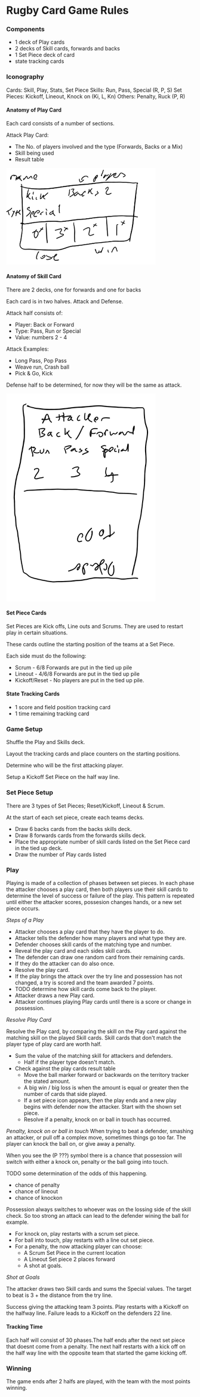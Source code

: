 # Rugby Card Game Rules

### Components

* 1 deck of Play cards
* 2 decks of Skill cards, forwards and backs
* 1 Set Piece deck of card
* state tracking cards

### Iconography

Cards: Skill, Play, Stats, Set Piece
Skills: Run, Pass, Special (R, P, S)
Set Pieces: Kickoff, Lineout, Knock on (Ki, L, Kn)
Others: Penalty, Ruck (P, R)

#### Anatomy of Play Card
Each card consists of a number of sections. 

Attack Play Card:
* The No. of players involved and the type (Forwards, Backs or a Mix)
* Skill being used
* Result table

<img src="RugbyPlayCardExample.png" alt="rugbyPlayCardExample" width="400"/>

#### Anatomy of Skill Card

There are 2 decks, one for forwards and one for backs

Each card is in two halves. Attack and Defense.

Attack half consists of:
* Player: Back or Forward
* Type: Pass, Run or Special 
* Value: numbers 2 - 4

Attack Examples:
* Long Pass, Pop Pass
* Weave run, Crash ball
* Pick & Go, Kick

Defense half to be determined, for now they will be the same as attack.

<img src="rugbySkillCardExample1.png" alt="rugbySkillCardExample" width="400"/>

#### Set Piece Cards
Set Pieces are Kick offs, Line outs and Scrums. They are used to restart play in certain situations.

These cards outline the starting position of the teams at a Set Piece.

Each side must do the following:
* Scrum - 6/8 Forwards are put in the tied up pile
* Lineout - 4/6/8 Forwards are put in the tied up pile
* Kickoff/Reset - No players are put in the tied up pile.

#### State Tracking Cards

* 1 score and field position tracking card
* 1 time remaining tracking card

### Game Setup 

Shuffle the Play and Skills deck.

Layout the tracking cards and place counters on the starting positions.

Determine who will be the first attacking player.

Setup a Kickoff Set Piece on the half way line.

### Set Piece Setup

There are 3 types of Set Pieces; Reset/Kickoff, Lineout & Scrum.

At the start of each set piece, create each teams decks. 
* Draw 6 backs cards from the backs skills deck.
* Draw 8 forwards cards from the forwards skills deck. 
* Place the appropriate number of skill cards listed on the Set Piece card in the tied up deck.
* Draw the number of Play cards listed

### Play

Playing is made of a collection of phases between set pieces. In each phase the attacker chooses a play card, then both players use their skill cards to determine the level of success or failure of the play. This pattern is repeated until either the attacker scores, possesion changes hands, or a new set piece occurs.

_Steps of a Play_
* Attacker chooses a play card that they have the player to do.
* Attacker tells the defender how many players and what type they are.
* Defender chooses skill cards of the matching type and number.
* Reveal the play card and each sides skill cards.
* The defender can draw one random card from their remaining cards.
* If they do the attacker can do also once.
* Resolve the play card.
* If the play brings the attack over the try line and possession has not changed, a try is scored and the team awarded 7 points.
* TODO determine how skill cards come back to the player.
* Attacker draws a new Play card.
* Attacker continues playing Play cards until there is a score or change in possession.

_Resolve Play Card_

Resolve the Play card, by comparing the skill on the Play card against the matching skill on the played Skill cards. Skill cards that don't match the player type of play card are worth half.

* Sum the value of the matching skill for attackers and defenders.
  * Half if the player type doesn't match.
* Check against the play cards result table
  * Move the ball marker forward or backwards on the territory tracker the stated amount.
  * A big win / big loss is when the amount is equal or greater then the number of cards that side played.
  * If a set piece icon appears, then the play ends and a new play begins with defender now the attacker. Start with the shown set piece.
  * Resolve if a penalty, knock on or ball in touch has occurred.

_Penalty, knock on or ball in touch_
When trying to beat a defender, smashing an attacker, or pull off a complex move, sometimes things go too far. The player can knock the ball on, or give away a penalty. 

When you see the (P ???) symbol there is a chance that possession will switch with either a knock on, penalty or the ball going into touch. 

TODO some determination of the odds of this happening.
* chance of penalty
* chance of lineout
* chance of knockon

Possession always switches to whoever was on the lossing side of the skill check. So too strong an attack can lead to the defender wining the ball for example.
* For knock on, play restarts with a scrum set piece.
* For ball into touch, play restarts with a line out set piece.
* For a penalty, the now attacking player can choose:
  * A Scrum Set Piece in the current location
  * A Lineout Set piece 2 places forward
  * A shot at goals.

_Shot at Goals_

The attacker draws two Skill cards and sums the Special values. The target to beat is 3 + the distance from the try line.

Success giving the attacking team 3 points. Play restarts with a Kickoff on the halfway line.
Failure leads to a Kickoff on the defenders 22 line.

#### Tracking Time
Each half will consist of 30 phases.The half ends after the next set piece that doesnt come from a penalty.
The next half restarts with a kick off on the half way line with the opposite team that started the game kicking off.
### Winning

The game ends after 2 halfs are played, with the team with the most points winning.
